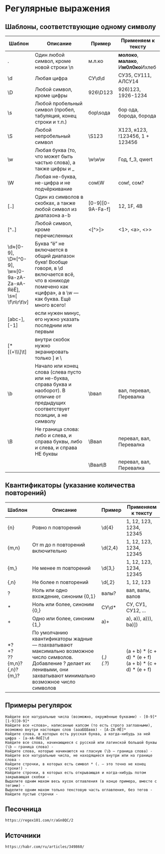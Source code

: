 # Регулярные выражения

## Шаблоны, соответствующие одному символу

| Шаблон | Описание | Пример | Применяем к тексту |
| ------------- | ------------- | ------------- | ------------- |
| . | Один любой символ, кроме новой строки \n | м.л.ко	| **молоко**, **малако**, И**м0л0ко**Ихлеб |
| \d | Любая цифра | СУ\d\d | СУ35, СУ111, АЛСУ14 |
| \D | Любой символ, кроме цифры | 926\D123 | 926)123, 1926-1234 |
| \s | Любой пробельный символ (пробел, табуляция, конец строки и т.п.) | бор\sода | бор ода, борода, борода |
| \S | Любой непробельный символ | \S123 | X123, я123, !123456, 1 + 123456 |
| \w | Любая буква (то, что может быть частью слова), а также цифры и _ | \w\w\w | Год, f_3, qwert |
| \W | Любая не-буква, не-цифра и не подчёркивание | сом\W | сом!, сом? |
| [..] | Один из символов в скобках, а также любой символ из диапазона a-b | [0-9][0-9A-Fa-f] | 12, 1F, 4B |
| [^..] | Любой символ, кроме перечисленных | <[^>]> | <1>, \<a\>, <>> |
| \d≈[0-9],</br> \D≈[^0-9],</br> \w≈[0-9a-zA-Zа-яА-ЯёЁ],</br> \s≈[ \f\n\r\t\v]  | Буква “ё” не включается в общий диапазон букв! Вообще говоря, в \d включается всё, что в юникоде помечено как «цифра», а в \w — как буква. Ещё много всего! |	
| [abc-], [-1] | если нужен минус, его нужно указать последним или первым |
| [*[(+\\\\\\]\t] | внутри скобок нужно экранировать только ] и \ |
| \b | Начало или конец слова (слева пусто или не-буква, справа буква и наоборот). В отличие от предыдущих соответствует позиции, а не символу | \bвал | вал, перевал, Перевалка |
| \B | Не граница слова: либо и слева, и справа буквы, либо и слева, и справа НЕ буквы | \Bвал | перевал, вал, Перевалка |
| | | \Bвал\B | перевал, вал, Перевалка |

## Квантификаторы (указание количества повторений)

| Шаблон | Описание | Пример | Применяем к тексту |
| ------------- | ------------- | ------------- | ------------- |
| {n} | Ровно n повторений | \d{4} | 1, 12, 123, 1234, 12345 |
| {m,n} | От m до n повторений включительно | \d{2,4} | 1, 12, 123, 1234, 12345 |
| {m,} | Не менее m повторений | \d{3,} | 1, 12, 123, 1234, 12345 |
| {,n} | Не более n повторений | \d{,2} | 1, 12, 123 |
| ? | Ноль или одно вхождение, синоним {0,1} | валы? | вал, валы, валов |
| * | Ноль или более, синоним {0,} | СУ\d* | СУ, СУ1, СУ12, ... |
| + | Одно или более, синоним {1,} | a\)+ | a), a)), a))), ba)]) |
| *?</br> +?</br>??</br>{m,n}?</br>{,n}?</br>{m,}? | По умолчанию квантификаторы жадные — nзахватывают максимально возможное число символов. Добавление ? делает их ленивыми, они захватывают минимально возможное число символов | \(.*\)</br>\(.*?\) | (a + b) * (c + d) * (e + f)</br>(a + b) * (c + d) * (e + f) |

## Примеры регулярок

```
Найдите все натуральные числа (возможно, окружённые буквами) - [0-9]*[1-9][0-9]*
Найдите все «слова», написанные капсом (то есть строго заглавными), возможно внутри настоящих слов (аааБББввв) - [A-ZА-ЯЁ]*
Найдите слова, в которых есть русская буква, а когда-нибудь за ней цифра - [а-яА-ЯёЁ]\d
Найдите все слова, начинающиеся с русской или латинской большой буквы (\b — граница слова) - 
Найдите слова, которые начинаются на гласную (\b — граница слова) - 
Найдите все натуральные числа, не находящиеся внутри или на границе слова - 
Найдите строчки, в которых есть символ * (. — это точно не конец строки!) - 
Найдите строчки, в которых есть открывающая и когда-нибудь потом закрывающая скобки - 
Выделите одним махом весь кусок оглавления (в конце примера, вместе с тегами) - 
Выделите одним махом только текстовую часть оглавления, без тегов - 
Найдите пустые строчки - 
```


## Песочница

```
https://regex101.com/r/aGn8QC/2
```

## Источники

```
https://habr.com/ru/articles/349860/
```